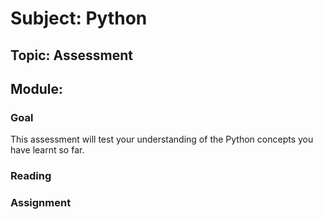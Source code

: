 # Subject: Python
## Topic: Assessment
## Module: 

### Goal
This assessment will test your understanding of the Python concepts you have learnt so far.
### Reading 

### Assignment
